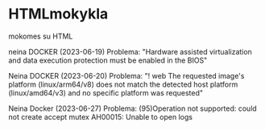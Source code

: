 # HTMLmokykla
mokomes su HTML

neina DOCKER (2023-06-19)
Problema:
"Hardware assisted virtualization and data execution protection must be enabled in the BIOS"

Neina DOCKER (2023-06-20)
Problema:
 "! web The requested image's platform (linux/arm64/v8) does not match the detected host platform (linux/amd64/v3) and no specific platform was requested"

 Neina Docker (2023-06-27)
 Problema:
 (95)Operation not supported: could not create accept mutex
 AH00015: Unable to open logs

